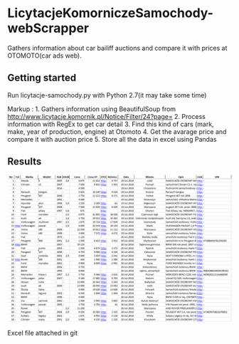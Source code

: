 # LicytacjeKomorniczeSamochody-webScrapper
Gathers information about car bailiff auctions and compare it with prices at OTOMOTO(car ads web).

## Getting started
Run licytacje-samochody.py with Python 2.7(it may take some time)

 Markup : 1. Gathers information using BeautifulSoup from http://www.licytacje.komornik.pl/Notice/Filter/24?page=
          2. Process information with RegEx to get car detail
          3. Find this kind of cars (mark, make, year of production, engine) at Otomoto
          4. Get the avarage price and compare it with auction price
          5. Store all the data in excel using Pandas
          
## Results
![Output](output.png)

Excel file attached in git
          

